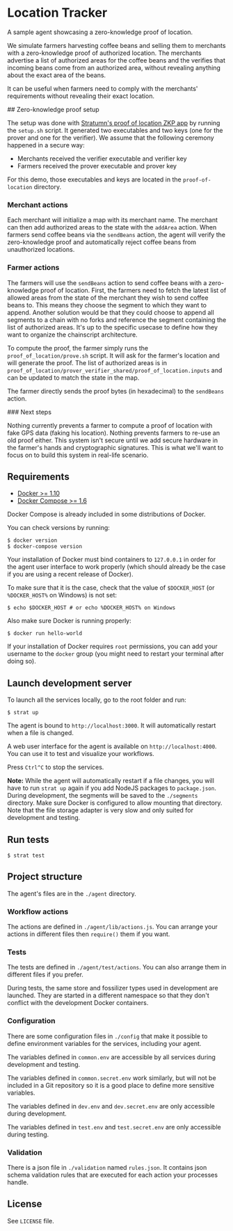 # Location Tracker

A sample agent showcasing a zero-knowledge proof of location.

We simulate farmers harvesting coffee beans and selling them to merchants with a zero-knowledge proof of authorized location.
The merchants advertise a list of authorized areas for the coffee beans and the verifies that incoming beans come from an authorized area, without revealing anything about the exact area of the beans.

It can be useful when farmers need to comply with the merchants' requirements without revealing their exact location.

## Zero-knowledge proof setup

The setup was done with [Stratumn's proof of location ZKP app](https://github.com/stratumn/pequin/tree/master/pepper/proof_of_location) by running the `setup.sh` script.
It generated two executables and two keys (one for the prover and one for the verifier).
We assume that the following ceremony happened in a secure way:

* Merchants received the verifier executable and verifier key
* Farmers received the prover executable and prover key

For this demo, those executables and keys are located in the `proof-of-location` directory.

### Merchant actions

Each merchant will initialize a map with its merchant name.
The merchant can then add authorized areas to the state with the `addArea` action.
When farmers send coffee beans via the `sendBeans` action, the agent will verify the zero-knowledge proof and automatically reject coffee beans from unauthorized locations.

### Farmer actions

The farmers will use the `sendBeans` action to send coffee beans with a zero-knowledge proof of location.
First, the farmers need to fetch the latest list of allowed areas from the state of the merchant they wish to send coffee beans to.
This means they choose the segment to which they want to append.
Another solution would be that they could choose to append all segments to a chain with no forks and reference the segment containing the list of authorized areas.
It's up to the specific usecase to define how they want to organize the chainscript architecture.

To compute the proof, the farmer simply runs the `proof_of_location/prove.sh` script.
It will ask for the farmer's location and will generate the proof.
The list of authorized areas is in `proof_of_location/prover_verifier_shared/proof_of_location.inputs` and can be updated to match the state in the map.

The farmer directly sends the proof bytes (in hexadecimal) to the `sendBeans` action.

### Next steps

Nothing currently prevents a farmer to compute a proof of location with fake GPS data (faking his location).
Nothing prevents farmers to re-use an old proof either.
This system isn't secure until we add secure hardware in the farmer's hands and cryptographic signatures.
This is what we'll want to focus on to build this system in real-life scenario.

## Requirements

* [Docker >= 1.10](https://www.docker.com/products/docker)
* [Docker Compose >= 1.6](https://docs.docker.com/compose/install)

Docker Compose is already included in some distributions of Docker.

You can check versions by running:

```
$ docker version
$ docker-compose version
```

Your installation of Docker must bind containers to `127.0.0.1` in order for the
agent user interface to work properly (which should already be the case if you
are using a recent release of Docker).

To make sure that it is the case, check that the value of `$DOCKER_HOST`
(or `%DOCKER_HOST%` on Windows) is not set:

```
$ echo $DOCKER_HOST # or echo %DOCKER_HOST% on Windows
```

Also make sure Docker is running properly:

```
$ docker run hello-world
```

If your installation of Docker requires `root` permissions, you can add your
username to the `docker` group (you might need to restart your terminal after
doing so).

## Launch development server

To launch all the services locally, go to the root folder and run:

```
$ strat up
```

The agent is bound to `http://localhost:3000`. It will automatically restart
when a file is changed.

A web user interface for the agent is available on `http://localhost:4000`.
You can use it to test and visualize your workflows.

Press `Ctrl^C` to stop the services.

**Note:** While the agent will automatically restart if a file changes, you will
have to run `strat up` again if you add NodeJS packages to `package.json`.
During development, the segments will be saved to the `./segments` directory.
Make sure Docker is configured to allow mounting that directory.
Note that the file storage adapter is very slow and only suited for development and
testing.

## Run tests

```
$ strat test
```

## Project structure

The agent's files are in the `./agent` directory.

### Workflow actions

The actions are defined in `./agent/lib/actions.js`.
You can arrange your actions in different files then `require()` them if you
want.

### Tests

The tests are defined in `./agent/test/actions`. You can also arrange them in
different files if you prefer.

During tests, the same store and fossilizer types used in development are
launched. They are started in a different namespace so that they don't conflict
with the development Docker containers.

### Configuration

There are some configuration files in `./config` that make it possible to define
environment variables for the services, including your agent.

The variables defined in `common.env` are accessible by all services during
development and testing.

The variables defined in `common.secret.env` work similarly, but will not be
included in a Git repository so it is a good place to define more sensitive
variables.

The variables defined in `dev.env` and `dev.secret.env` are only accessible
during development.

The variables defined in `test.env` and `test.secret.env` are only accessible
during testing.

### Validation

There is a json file in `./validation` named `rules.json`.
It contains json schema validation rules that are executed for each action your processes handle.

## License

See `LICENSE` file.
